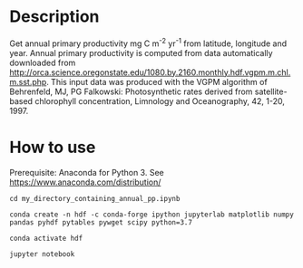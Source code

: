 # Description

Get annual primary productivity mg C m<sup>-2</sup> yr<sup>-1</sup>
from latitude, longitude and year.
Annual primary productivity is computed from  data automatically downloaded from http://orca.science.oregonstate.edu/1080.by.2160.monthly.hdf.vgpm.m.chl.m.sst.php.
This input data was produced with the VGPM algorithm of Behrenfeld, MJ, PG Falkowski:  Photosynthetic rates derived from satellite-based chlorophyll concentration, Limnology and Oceanography, 42, 1-20, 1997.

# How to use

Prerequisite: Anaconda for Python 3. See https://www.anaconda.com/distribution/

`cd my_directory_containing_annual_pp.ipynb`

`conda create -n hdf -c conda-forge ipython jupyterlab matplotlib numpy pandas pyhdf pytables pywget scipy python=3.7`

`conda activate hdf`

`jupyter notebook`
